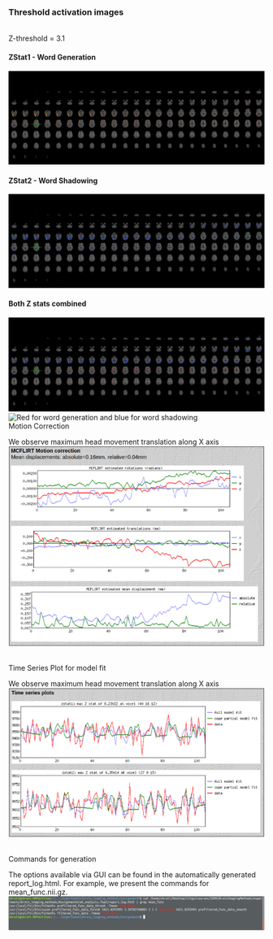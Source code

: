 ### Threshold activation images
<br/>
Z-threshold = 3.1
<br/>

#### ZStat1 - Word Generation
<img src="./images/MI_lightview_wholeZ1.png" alt="Zstat1 - Word Generation">

<br/>

#### ZStat2 - Word Shadowing
<img src="./images/MI_lightview_wholeZ2.png" alt="Zstat2 - Word Shadowing">

<br/>

#### Both Z stats combined
<img src="./images/MI_lightview_whole.png" alt="Red for word generation and blue for word shadowing">

<br/>

<img src="./images/A4-thresh-stat.png" alt="Red for word generation and blue for word shadowing">


<br/>
Motion Correction
<br/>

We observe maximum head movement translation along X axis
<img src="./images/A4-motion_correction.png" alt="motion correction">

<br/>
Time Series Plot for model fit
<br/>

We observe maximum head movement translation along X axis
<img src="./images/A4-modelfit.png" alt="model fit">

<br/>
Commands for generation
<br/>

The options available via GUI can be found in the automatically generated report_log.html. For example, we present the commands for mean_func.nii.gz.
<img src="./images/A4-commands.png" alt="Commands">
